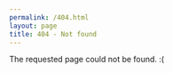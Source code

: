 ```yaml
---
permalink: /404.html
layout: page
title: 404 - Not found
---
```


The requested page could not be found. :(
